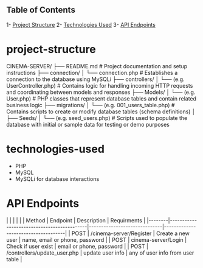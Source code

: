 ## Table of Contents
1- [Project Structure](#project-structure)
2- [Technologies Used](#technologies-used)
3- [API Endpoints](#api-endpoints)


# project-structure
CINEMA-SERVER/
├── README.md                           # Project documentation and setup instructions
├── connection/
│   └── connection.php                  # Establishes a connection to the database using MySQLi
├── controllers/
│   └── (e.g. UserController.php)       # Contains logic for handling incoming HTTP requests and coordinating between models and responses
├── Models/
│   └── (e.g. User.php)                 # PHP classes that represent database tables and contain related business logic
├── migrations/
│   └── (e.g. 001_users_table.php)      # Contains scripts to create or modify database tables (schema definitions)
│
├── Seeds/
│   └── (e.g. seed_users.php)           # Scripts used to populate the database with initial or sample data for testing or demo purposes





# technologies-used
- PHP
- MySQL
- MySQLi for database interactions



# API Endpoints
|        |                                            |                              |                                     |
| Method |                 Endpoint                   |          Description         |            Requirments              |
|--------|--------------------------------------------|------------------------------|-------------------------------------|
| POST   | /cinema-server/Register                    | Create a new user            | name, email or phone, password      |
| POST   | cinema-server/Login                        | Check if user exist          | email or phone, password            |
| POST   | /controllers/update_user.php               | update user info             | any of user info from user table    |


